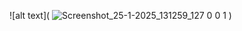 ![alt text]( ![Screenshot_25-1-2025_131259_127 0 0 1](https://github.com/user-attachments/assets/8ff89e07-587b-47fc-b77e-62e9b525bf97)
)
